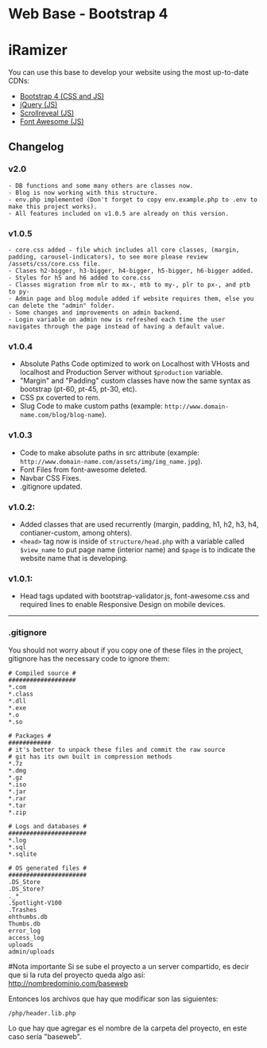 # Web Base - Bootstrap 4

# iRamizer

You can use this base to develop your website using the most up-to-date CDNs:
- [Bootstrap 4 (CSS and JS)](https://getbootstrap.com/)
- [jQuery (JS)](http://jquery.com/)
- [Scrollreveal (JS)](https://scrollrevealjs.org/)
- [Font Awesome (JS)](https://fontawesome.com/)

## Changelog
### v2.0
	- DB functions and some many others are classes now.
	- Blog is now working with this structure.
	- env.php implemented (Don't forget to copy env.example.php to .env to make this project works).
	- All features included on v1.0.5 are already on this version.
### v1.0.5
	- core.css added - file which includes all core classes, (margin, padding, carousel-indicators), to see more please review /assets/css/core.css file.
	- Clases h2-bigger, h3-bigger, h4-bigger, h5-bigger, h6-bigger added.
	- Styles for h5 and h6 added to core.css
	- Classes migration from mlr to mx-, mtb to my-, plr to px-, and ptb to py-
	- Admin page and blog module added if website requires them, else you can delete the "admin" folder.
	- Some changes and improvements on admin backend.
	- Login variable on admin now is refreshed each time the user navigates through the page instead of having a default value.
### v1.0.4
- Absolute Paths Code optimized to work on Localhost with VHosts and localhost and Production Server without `$production` variable.
- "Margin" and "Padding" custom classes have now the same syntax as bootstrap (pt-60, pt-45, pt-30, etc).
- CSS px coverted to rem.
- Slug Code to make custom paths (example: `http://www.domain-name.com/blog/blog-name`).

### v1.0.3
- Code to make absolute paths in src attribute (example: `http://www.domain-name.com/assets/img/img_name.jpg`).
- Font Files from font-awesome deleted.
- Navbar CSS Fixes.
- .gitignore updated.

### v1.0.2:
- Added classes that are used recurrently (margin, padding, h1, h2, h3, h4, contianer-custom, among ohters).
- `<head>` tag now is inside of `structure/head.php` with a variable called `$view_name` to put page name (interior name) and `$page` is to indicate the website name that is developing.

### v1.0.1:
- Head tags updated with bootstrap-validator.js, font-awesome.css and required lines to enable Responsive Design on mobile devices.

---

### .gitignore
You should not worry about if you copy one of these files in the project, gitignore has the necessary code to ignore them:

```
# Compiled source #
###################
*.com
*.class
*.dll
*.exe
*.o
*.so

# Packages #
############
# it's better to unpack these files and commit the raw source
# git has its own built in compression methods
*.7z
*.dmg
*.gz
*.iso
*.jar
*.rar
*.tar
*.zip

# Logs and databases #
######################
*.log
*.sql
*.sqlite

# OS generated files #
######################
.DS_Store
.DS_Store?
._*
.Spotlight-V100
.Trashes
ehthumbs.db
Thumbs.db
error_log
access_log
uploads
admin/uploads
```

#Nota importante
Si se sube el proyecto a un server compartido, es decir que si la ruta del proyecto queda algo así:
http://nombredominio.com/baseweb

Entonces los archivos que hay que modificar son las siguientes:
```
/php/header.lib.php
```

Lo que hay que agregar es el nombre de la carpeta del proyecto, en este caso sería "baseweb".
